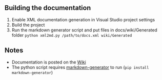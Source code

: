 ## Building the documentation

1. Enable XML documentation generation in Visual Studio project settings
2. Build the project
3. Run the markdown generator script and put files in docs/wiki/Generated folder `python xml2md.py /path/to/docs.xml wiki/Generated`

## Notes   

* Documentation is posted on the [Wiki](https://github.com/jackbrookes/unity-experiment-framework/wiki)
* The python script requires [markdown-generator](https://github.com/cmccandless/markdown-generator) to run (`pip install markdown-generator`)

